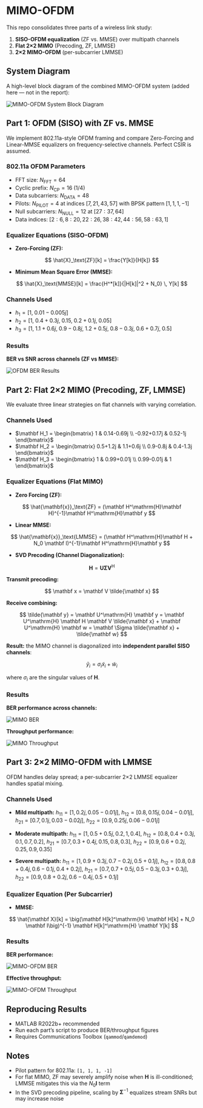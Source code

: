 # MIMO-OFDM

This repo consolidates three parts of a wireless link study:

1. **SISO-OFDM equalization** (ZF vs. MMSE) over multipath channels
2. **Flat 2×2 MIMO** (Precoding, ZF, LMMSE)
3. **2×2 MIMO-OFDM** (per-subcarrier LMMSE)


## System Diagram

A high-level block diagram of the combined MIMO-OFDM system (added here — not in the report):

![MIMO-OFDM System Block Diagram](project_assets/mimo_ofdm_system_block_diagram.png)


## Part 1: OFDM (SISO) with ZF vs. MMSE

We implement 802.11a-style OFDM framing and compare Zero-Forcing and Linear-MMSE equalizers on frequency-selective channels. Perfect CSIR is assumed.

### 802.11a OFDM Parameters

* FFT size: $N_\text{FFT} = 64$
* Cyclic prefix: $N_\text{CP} = 16$ (1/4)
* Data subcarriers: $N_\text{DATA} = 48$
* Pilots: $N_\text{PILOT} = 4$ at indices $[7, 21, 43, 57]$ with BPSK pattern $[1, 1, 1, -1]$
* Null subcarriers: $N_\text{NULL} = 12$ at $[27{:}37, 64]$
* Data indices: $[2{:}6, 8{:}20, 22{:}26, 38{:}42, 44{:}56, 58{:}63, 1]$

### Equalizer Equations (SISO-OFDM)

* **Zero-Forcing (ZF):**

$$
\hat{X}_\text{ZF}[k] = \frac{Y[k]}{H[k]}
$$

* **Minimum Mean Square Error (MMSE):**

$$
\hat{X}_\text{MMSE}[k] = \frac{H^*[k]}{|H[k]|^2 + N_0} \, Y[k]
$$

### Channels Used

* $h_1 = [1, \; 0.01 - 0.005j]$
* $h_2 = [1, \; 0.4+0.3j, \; 0.15, \; 0.2+0.1j, \; 0.05]$
* $h_3 = [1, \; 1.1+0.6j, \; 0.9-0.8j, \; 1.2+0.5j, \; 0.8-0.3j, \; 0.6+0.7j, \; 0.5]$

### Results

**BER vs SNR across channels (ZF vs MMSE):**

![OFDM BER Results](project_assets/report_images/report_img_p2_1.png)


## Part 2: Flat 2×2 MIMO (Precoding, ZF, LMMSE)

We evaluate three linear strategies on flat channels with varying correlation.

### Channels Used

* $\mathbf H_1 = \begin{bmatrix} 1 & 0.14-0.69j \\ -0.92+0.17j & 0.52-1j \end{bmatrix}$
* $\mathbf H_2 = \begin{bmatrix} 0.5+1.2j & 1.1+0.6j \\ 0.9-0.8j & 0.4-1.3j \end{bmatrix}$
* $\mathbf H_3 = \begin{bmatrix} 1 & 0.99+0.01j \\ 0.99-0.01j & 1 \end{bmatrix}$

### Equalizer Equations (Flat MIMO)

* **Zero Forcing (ZF):**

$$
\hat{\mathbf{x}}_\text{ZF} = (\mathbf H^\mathrm{H}\mathbf H)^{-1}\mathbf H^\mathrm{H}\mathbf y
$$

* **Linear MMSE:**

$$
\hat{\mathbf{x}}_\text{LMMSE} = (\mathbf H^\mathrm{H}\mathbf H + N_0 \mathbf I)^{-1}\mathbf H^\mathrm{H}\mathbf y
$$

* **SVD Precoding (Channel Diagonalization):**

$$
\mathbf H = \mathbf U \mathbf \Sigma \mathbf V^\mathrm{H}
$$

**Transmit precoding:**

$$
\mathbf x = \mathbf V \tilde{\mathbf x}
$$

**Receive combining:**

$$
\tilde{\mathbf y} = \mathbf U^\mathrm{H} \mathbf y
= \mathbf U^\mathrm{H} \mathbf H \mathbf V \tilde{\mathbf x} + \mathbf U^\mathrm{H} \mathbf w
= \mathbf \Sigma \tilde{\mathbf x} + \tilde{\mathbf w}
$$

**Result:** the MIMO channel is diagonalized into **independent parallel SISO channels**:

$$
\tilde{y}_i = \sigma_i \tilde{x}_i + \tilde{w}_i
$$

where $\sigma_i$ are the singular values of $\mathbf H$.

### Results

**BER performance across channels:**

![MIMO BER](project_assets/report_images/report_img_p3_1.png)

**Throughput performance:**

![MIMO Throughput](project_assets/report_images/report_img_p3_2.png)


## Part 3: 2×2 MIMO-OFDM with LMMSE

OFDM handles delay spread; a per-subcarrier 2×2 LMMSE equalizer handles spatial mixing.

### Channels Used

* **Mild multipath:**
  $h_{11} = [1, 0.2j, 0.05-0.01j]$,
  $h_{12} = [0.8, 0.15j, 0.04-0.01j]$,
  $h_{21} = [0.7, 0.1j, 0.03-0.02j]$,
  $h_{22} = [0.9, 0.25j, 0.06-0.01j]$

* **Moderate multipath:**
  $h_{11} = [1, 0.5+0.5j, 0.2, 1, 0.4]$,
  $h_{12} = [0.8, 0.4+0.3j, 0.1, 0.7, 0.2]$,
  $h_{21} = [0.7, 0.3+0.4j, 0.15, 0.8, 0.3]$,
  $h_{22} = [0.9, 0.6+0.2j, 0.25, 0.9, 0.35]$

* **Severe multipath:**
  $h_{11} = [1, 0.9+0.3j, 0.7-0.2j, 0.5+0.1j]$,
  $h_{12} = [0.8, 0.8+0.4j, 0.6-0.1j, 0.4+0.2j]$,
  $h_{21} = [0.7, 0.7+0.5j, 0.5-0.3j, 0.3+0.3j]$,
  $h_{22} = [0.9, 0.8+0.2j, 0.6-0.4j, 0.5+0.1j]$

### Equalizer Equation (Per Subcarrier)

* **MMSE:**

$$
\hat{\mathbf X}[k] = \big(\mathbf H[k]^\mathrm{H} \mathbf H[k] + N_0 \mathbf I\big)^{-1} \mathbf H[k]^\mathrm{H} \mathbf Y[k]
$$

### Results

**BER performance:**

![MIMO-OFDM BER](project_assets/report_images/report_img_p4_1.png)

**Effective throughput:**

![MIMO-OFDM Throughput](project_assets/report_images/report_img_p5_2.png)


## Reproducing Results

* MATLAB R2022b+ recommended
* Run each part’s script to produce BER/throughput figures
* Requires Communications Toolbox (`qammod`/`qamdemod`)


## Notes

* Pilot pattern for 802.11a: `[1, 1, 1, -1]`
* For flat MIMO, ZF may severely amplify noise when $\mathbf H$ is ill-conditioned; LMMSE mitigates this via the $N_0 \mathbf I$ term
* In the SVD precoding pipeline, scaling by $\mathbf \Sigma^{-1}$ equalizes stream SNRs but may increase noise
